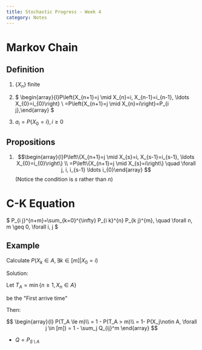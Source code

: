 ```yaml
---
title: Stochastic Progress - Week 4
category: Notes
---
```


# Markov Chain

## Definition 

1. $\{X_n\}$ finite

2. $ \begin{array}{l}P\left\{X_{n+1}=j \mid X_{n}=i, X_{n-1}=i_{n-1}, \ldots X_{0}=i_{0}\right\} \\ =P\left\{X_{n+1}=j \mid X_{n}=i\right\}=P_{i j},\end{array} $
3. $a_i = P\{X_0 = i\}, i\ge 0$

## Propositions

1. $$\begin{array}{l}P\left\{X_{n+1}=j \mid X_{s}=i, X_{s-1}=i_{s-1}, \ldots X_{0}=i_{0}\right\} \\ =P\left\{X_{n+1}=j \mid X_{s}=i\right\} \quad \forall j, i, i_{s-1} \ldots i_{0}\end{array} $$ (Notice the condition is $s$ rather than $n$)

# C-K Equation

$ P_{i j}^{n+m}=\sum_{k=0}^{\infty} P_{i k}^{n} P_{k j}^{m}, \quad \forall n, m \geq 0, \forall i, j $

## Example

Calculate $P(X_k\in A,\exists k\in [m]|X_0 = i)$

Solution:

Let $T_A = \min\{n\ge 1, X_n\in A\}$

be the "First arrive time"

Then:

$$
\begin{array}{l}
P(T_A \le m)\\ 
= 1 - P(T_A > m)\\ 
= 1- P(X_j\notin A, \forall j \in [m])
= 1 - \sum_j Q_{ij}^m
\end{array}
$$

- $Q = P_{S\setminus A}$








